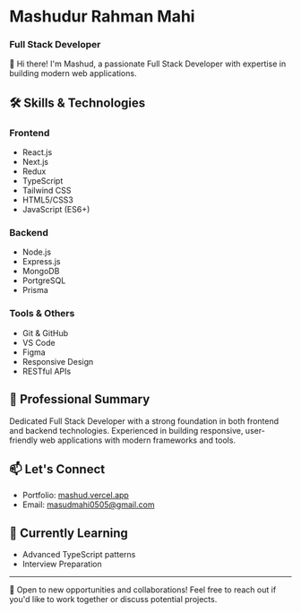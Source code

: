 # Mashudur Rahman Mahi
### Full Stack Developer

👋 Hi there! I'm Mashud, a passionate Full Stack Developer with expertise in building modern web applications.

## 🛠 Skills & Technologies

### Frontend
- React.js
- Next.js
- Redux
- TypeScript
- Tailwind CSS
- HTML5/CSS3
- JavaScript (ES6+)

### Backend
- Node.js
- Express.js
- MongoDB
- PortgreSQL
- Prisma

### Tools & Others
- Git & GitHub
- VS Code
- Figma
- Responsive Design
- RESTful APIs

## 🎯 Professional Summary
Dedicated Full Stack Developer with a strong foundation in both frontend and backend technologies. Experienced in building responsive, user-friendly web applications with modern frameworks and tools.


## 📫 Let's Connect
- Portfolio: [mashud.vercel.app](https://mashud.vercel.app)
- Email: [masudmahi0505@gmail.com](mailto:masudmahi0505@gmail.com)

## 🌱 Currently Learning
- Advanced TypeScript patterns
- Interview Preparation

---

💼 Open to new opportunities and collaborations! Feel free to reach out if you'd like to work together or discuss potential projects.
